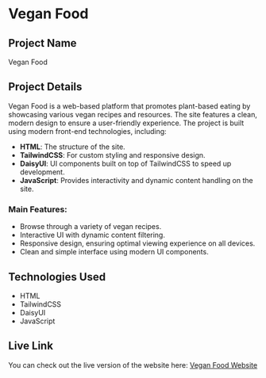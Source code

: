 # Vegan Food

## Project Name
Vegan Food

## Project Details
Vegan Food is a web-based platform that promotes plant-based eating by showcasing various vegan recipes and resources. The site features a clean, modern design to ensure a user-friendly experience. The project is built using modern front-end technologies, including:

- **HTML**: The structure of the site.
- **TailwindCSS**: For custom styling and responsive design.
- **DaisyUI**: UI components built on top of TailwindCSS to speed up development.
- **JavaScript**: Provides interactivity and dynamic content handling on the site.

### Main Features:
- Browse through a variety of vegan recipes.
- Interactive UI with dynamic content filtering.
- Responsive design, ensuring optimal viewing experience on all devices.
- Clean and simple interface using modern UI components.

## Technologies Used
- HTML
- TailwindCSS
- DaisyUI
- JavaScript

## Live Link
You can check out the live version of the website here: [Vegan Food Website](https://razxor.github.io/bootcamp-assignment-2/)
